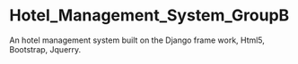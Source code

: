 # Hotel_Management_System_GroupB
An hotel management system built on the Django frame work, Html5, Bootstrap, Jquerry.


